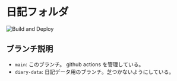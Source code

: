# 日記フォルダ

![Build and Deploy](https://github.com/sh4869/diary/workflows/Build%20and%20Deploy/badge.svg)

## ブランチ説明

- `main`: このブランチ。 github actions を管理している。
- `diary-data`: 日記データ用のブランチ。芝つかないようにしている。